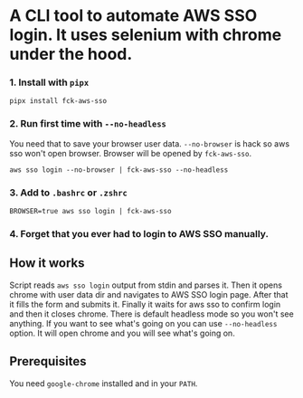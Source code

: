 # A CLI tool to automate AWS SSO login. It uses selenium with chrome under the hood.

### 1. Install with `pipx`

```
pipx install fck-aws-sso
```

### 2. Run first time with `--no-headless`

You need that to save your browser user data. `--no-browser` is hack so aws sso won't open browser. Browser will be opened by `fck-aws-sso`.

```
aws sso login --no-browser | fck-aws-sso --no-headless
```

### 3. Add to `.bashrc` or `.zshrc`

```
BROWSER=true aws sso login | fck-aws-sso
```

### 4. Forget that you ever had to login to AWS SSO manually.

## How it works

Script reads `aws sso login` output from stdin and parses it. Then it opens chrome with user data dir and navigates to AWS SSO login page. After that it fills the form and submits it. Finally it waits for aws sso to confirm login and then it closes chrome. There is default headless mode so you won't see anything. If you want to see what's going on you can use `--no-headless` option. It will open chrome and you will see what's going on.

## Prerequisites

You need `google-chrome` installed and in your `PATH`.
